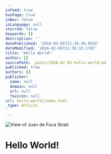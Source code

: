 ```yaml
---
inFeed: true
hasPage: true
inNav: false
inLanguage: null
starred: false
keywords: []
description: ''
datePublished: '2016-02-05T21:36:36.959Z'
dateModified: '2016-02-05T21:36:33.178Z'
title: 'Hello World!'
author: []
sourcePath: _posts/2016-02-05-hello-world.md
published: true
authors: []
publisher:
  name: null
  domain: null
  url: null
  favicon: null
url: hello-world/index.html
_type: Article

---
```

![View of Juan de Fuca Strait](https://s3-us-west-2.amazonaws.com/the-grid-img/p/3d31bbef79e283f3ae16116e8d1d12c38c6a380d.jpg)

# Hello World!